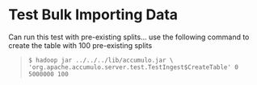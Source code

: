 Test Bulk Importing Data
========================

Can run this test with pre-existing splits... use the following command to create the table with
100 pre-existing splits 

> `$ hadoop jar ../../../lib/accumulo.jar \   
'org.apache.accumulo.server.test.TestIngest$CreateTable' 0 5000000 100`

